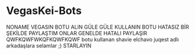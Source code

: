 # VegasKei-Bots
NONAME VEGASIN BOTU ALIN GÜLE GÜLE KULLANIN BOTU HATASIZ BİR ŞEKİLDE PAYLAŞTIM ONLAR GENELDE HATALI PAYLAŞIR QWFKQWFWKQFKQWFKQWF
botu kullanan shavie elchavo juqest adlı arkadaşlara selamlar ;)
STARLAYIN
